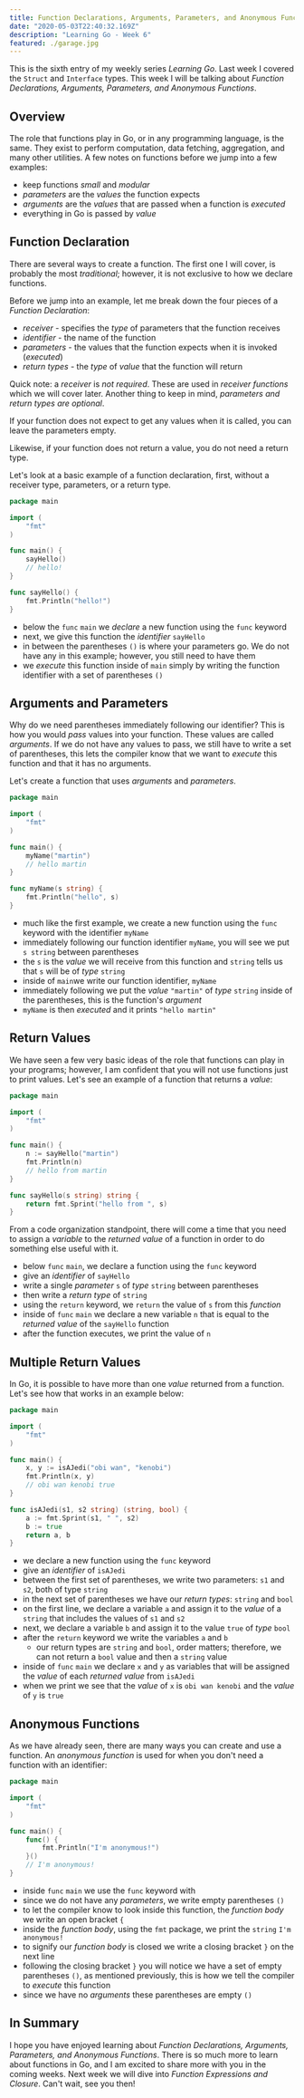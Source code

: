 ```yaml
---
title: Function Declarations, Arguments, Parameters, and Anonymous Functions in Go
date: "2020-05-03T22:40:32.169Z"
description: "Learning Go - Week 6"
featured: ./garage.jpg
---
```


This is the sixth entry of my weekly series _Learning Go_. Last week I covered the `Struct` and `Interface` types. This week I will be talking about _Function Declarations, Arguments, Parameters, and Anonymous Functions_.

## Overview

The role that functions play in Go, or in any programming language, is the same. They exist to perform computation, data fetching, aggregation, and many other utilities. A few notes on functions before we jump into a few examples:

- keep functions _small_ and _modular_
- _parameters_ are the _values_ the function expects
- _arguments_ are the _values_ that are passed when a function is _executed_
- everything in Go is passed by _value_

## Function Declaration

There are several ways to create a function. The first one I will cover, is probably the most _traditional_; however, it is not exclusive to how we declare functions.

Before we jump into an example, let me break down the four pieces of a _Function Declaration_:

- _receiver_ - specifies the _type_ of parameters that the function receives
- _identifier_ - the name of the function
- _parameters_ - the values that the function expects when it is invoked (_executed_)
- _return types_ - the _type_ of _value_ that the function will return

Quick note: a _receiver_ is _not required_. These are used in _receiver functions_ which we will cover later. Another thing to keep in mind, _parameters and return types are optional_.

If your function does not expect to get any values when it is called, you can leave the parameters empty.

Likewise, if your function does not return a value, you do not need a return type.

Let's look at a basic example of a function declaration, first, without a receiver type, parameters, or a return type.

```go
package main

import (
	"fmt"
)

func main() {
	sayHello()
	// hello!
}

func sayHello() {
	fmt.Println("hello!")
}
```

- below the `func` `main` we _declare_ a new function using the `func` keyword
- next, we give this function the _identifier_ `sayHello`
- in between the parentheses `()` is where your parameters go. We do not have any in this example; however, you still need to have them
- we _execute_ this function inside of `main` simply by writing the function identifier with a set of parentheses `()`

## Arguments and Parameters

Why do we need parentheses immediately following our identifier? This is how you would _pass_ values into your function. These values are called _arguments_. If we do not have any values to pass, we still have to write a set of parentheses, this lets the compiler know that we want to _execute_ this function and that it has no arguments.

Let's create a function that uses _arguments_ and _parameters_.

```go
package main

import (
	"fmt"
)

func main() {
	myName("martin")
	// hello martin
}

func myName(s string) {
	fmt.Println("hello", s)
}
```

- much like the first example, we create a new function using the `func` keyword with the identifier `myName`
- immediately following our function identifier `myName`, you will see we put `s string` between parentheses
- the `s` is the _value_ we will receive from this function and `string` tells us that `s` will be of _type_ `string`
- inside of `main`we write our function identifier, `myName`
- immediately following we put the _value_ `"martin"` of _type_ `string` inside of the parentheses, this is the function's _argument_
- `myName` is then _executed_ and it prints `"hello martin"`

## Return Values

We have seen a few very basic ideas of the role that functions can play in your programs; however, I am confident that you will not use functions just to print values. Let's see an example of a function that returns a _value_:

```go
package main

import (
	"fmt"
)

func main() {
	n := sayHello("martin")
	fmt.Println(n)
	// hello from martin
}

func sayHello(s string) string {
	return fmt.Sprint("hello from ", s)
}
```

From a code organization standpoint, there will come a time that you need to assign a _variable_ to the _returned value_ of a function in order to do something else useful with it.

- below `func` `main`, we declare a function using the `func` keyword
- give an _identifier_ of `sayHello`
- write a single _parameter_ `s` of _type_ `string` between parentheses
- then write a _return type_ of `string`
- using the `return` keyword, we `return` the value of `s` from this _function_
- inside of `func` `main` we declare a new variable `n` that is equal to the _returned value_ of the `sayHello` function
- after the function executes, we print the value of `n`

## Multiple Return Values

In Go, it is possible to have more than one _value_ returned from a function. Let's see how that works in an example below:

```go
package main

import (
	"fmt"
)

func main() {
	x, y := isAJedi("obi wan", "kenobi")
	fmt.Println(x, y)
	// obi wan kenobi true
}

func isAJedi(s1, s2 string) (string, bool) {
	a := fmt.Sprint(s1, " ", s2)
	b := true
	return a, b
}
```

- we declare a new function using the `func` keyword
- give an _identifier_ of `isAJedi`
- between the first set of parentheses, we write two parameters: `s1` and `s2`, both of type `string`
- in the next set of parentheses we have our _return types_: `string` and `bool`
- on the first line, we declare a variable `a` and assign it to the _value_ of a `string` that includes the values of `s1` and `s2`
- next, we declare a variable `b` and assign it to the value `true` of _type_ `bool`
- after the `return` keyword we write the variables `a` and `b`
  - our return types are `string` and `bool`, order matters; therefore, we can not return a `bool` value and then a `string` value
- inside of `func` `main` we declare `x` and `y` as variables that will be assigned the _value_ of each _returned value_ from `isAJedi`
- when we print we see that the _value_ of `x` is `obi wan kenobi` and the _value_ of `y` is `true`

## Anonymous Functions

As we have already seen, there are many ways you can create and use a function. An _anonymous function_ is used for when you don't need a function with an identifier:

```go
package main

import (
	"fmt"
)

func main() {
	func() {
		fmt.Println("I'm anonymous!")
	}()
	// I'm anonymous!
}
```

- inside `func` `main` we use the `func` keyword with
- since we do not have any _parameters_, we write empty parentheses `()`
- to let the compiler know to look inside this function, the _function body_ we write an open bracket `{`
- inside the _function body_, using the `fmt` package, we print the `string` `I'm anonymous!`
- to signify our _function body_ is closed we write a closing bracket `}` on the next line
- following the closing bracket `}` you will notice we have a set of empty parentheses `()`, as mentioned previously, this is how we tell the compiler to _execute_ this function
- since we have no _arguments_ these parentheses are empty `()`

## In Summary

I hope you have enjoyed learning about _Function Declarations, Arguments, Parameters, and Anonymous Functions_. There is so much more to learn about functions in Go, and I am excited to share more with you in the coming weeks. Next week we will dive into _Function Expressions and Closure_. Can't wait, see you then!

